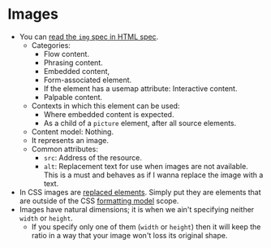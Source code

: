 # Images

- You can [read the `img` spec in HTML spec](https://html.spec.whatwg.org/multipage/embedded-content.html#the-img-element).
  - Categories:
    - Flow content.
    - Phrasing content.
    - Embedded content,
    - Form-associated element.
    - If the element has a usemap attribute: Interactive content.
    - Palpable content.
  - Contexts in which this element can be used:
    - Where embedded content is expected.
    - As a child of a `picture` element, after all source elements.
  - Content model: Nothing.
  - It represents an image.
  - Common attributes:
    - `src`: Address of the resource.
    - `alt`: Replacement text for use when images are not available. This is a must and behaves as if I wanna replace the image with a text.
- In CSS images are [replaced elements](https://drafts.csswg.org/css-display-3/#replaced-element). Simply put they are elements that are outside of the CSS [formatting model](../14-box-model/README.md#visual-formatting-model) scope.
- Images have natural dimensions; it is when we ain't specifying neither `width` or `height`.
  - If you specify only one of them (`width` or `height`) then it will keep the ratio in a way that your image won't loss its original shape.
